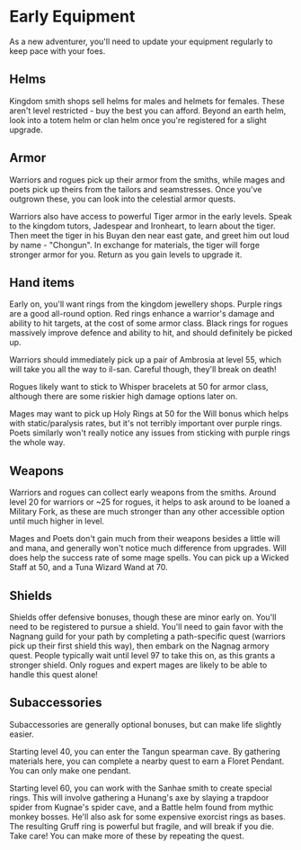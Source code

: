 # Early Equipment

As a new adventurer, you'll need to update your equipment regularly to keep pace with your foes.

## Helms

Kingdom smith shops sell helms for males and helmets for females. These aren't level restricted - buy the best you can afford. Beyond an earth helm, look into a totem helm or clan helm once you're registered for a slight upgrade.

## Armor

Warriors and rogues pick up their armor from the smiths, while mages and poets pick up theirs from the tailors and seamstresses. Once you've outgrown these, you can look into the celestial armor quests.

Warriors also have access to powerful Tiger armor in the early levels. Speak to the kingdom tutors, Jadespear and Ironheart, to learn about the tiger. Then meet the tiger in his Buyan den near east gate, and greet him out loud by name - "Chongun". In exchange for materials, the tiger will forge stronger armor for you. Return as you gain levels to upgrade it.

## Hand items

Early on, you'll want rings from the kingdom jewellery shops. Purple rings are a good all-round option. Red rings enhance a warrior's damage and ability to hit targets, at the cost of some armor class. Black rings for rogues massively improve defence and ability to hit, and should definitely be picked up.

Warriors should immediately pick up a pair of Ambrosia at level 55, which will take you all the way to il-san. Careful though, they'll break on death!

Rogues likely want to stick to Whisper bracelets at 50 for armor class, although there are some riskier high damage options later on.

Mages may want to pick up Holy Rings at 50 for the Will bonus which helps with static/paralysis rates, but it's not terribly important over purple rings. Poets similarly won't really notice any issues from sticking with purple rings the whole way.

## Weapons

Warriors and rogues can collect early weapons from the smiths. Around level 20 for warriors or ~25 for rogues, it helps to ask around to be loaned a Military Fork, as these are much stronger than any other accessible option until much higher in level.

Mages and Poets don't gain much from their weapons besides a little will and mana, and generally won't notice much difference from upgrades. Will does help the success rate of some mage spells. You can pick up a Wicked Staff at 50, and a Tuna Wizard Wand at 70.

## Shields

Shields offer defensive bonuses, though these are minor early on. You'll need to be registered to pursue a shield. You'll need to gain favor with the Nagnang guild for your path by completing a path-specific quest (warriors pick up their first shield this way), then embark on the Nagnag armory quest. People typically wait until level 97 to take this on, as this grants a stronger shield. Only rogues and expert mages are likely to be able to handle this quest alone!

## Subaccessories

Subaccessories are generally optional bonuses, but can make life slightly easier.

Starting level 40, you can enter the Tangun spearman cave. By gathering materials here, you can complete a nearby quest to earn a Floret Pendant. You can only make one pendant.

Starting level 60, you can work with the Sanhae smith to create special rings. This will involve gathering a Hunang's axe by slaying a trapdoor spider from Kugnae's spider cave, and a Battle helm found from mythic monkey bosses. He'll also ask for some expensive exorcist rings as bases. The resulting Gruff ring is powerful but fragile, and will break if you die. Take care! You can make more of these by repeating the quest.
